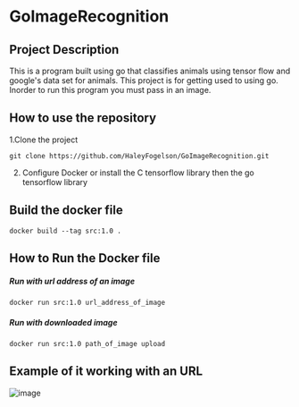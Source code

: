 # GoImageRecognition


## Project Description
This is a program built using go that classifies animals using tensor flow and google's data set for animals. This project is for getting used to using go. Inorder to run this program you must pass in an image. 



## How to use the repository
1.Clone the project
```
git clone https://github.com/HaleyFogelson/GoImageRecognition.git
```
2. Configure Docker or install the C tensorflow library then the go tensorflow library


## Build the docker file
```
docker build --tag src:1.0 .
```

## How to Run the Docker file
##### Run with url address of an image
```
docker run src:1.0 url_address_of_image
```

##### Run with downloaded image
```
docker run src:1.0 path_of_image upload
```

## Example of it working with an URL

![image](https://user-images.githubusercontent.com/33294092/110341212-1a9c4d00-7ff8-11eb-970f-4ccb86a0b184.png)
